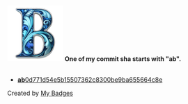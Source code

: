 <img src="https://github.com/my-badges/my-badges/blob/master/badges/abc-commit/ab-commit.png?raw=true" alt="One of my commit sha starts with &quot;ab&quot;." title="One of my commit sha starts with &quot;ab&quot;." width="128">
<strong>One of my commit sha starts with &quot;ab&quot;.</strong>
<br><br>

- <a href="https://github.com/dwesh163/tableau-de-notes/commit/ab0d771d54e5b15507362c8300be9ba655664c8e"><strong>ab</strong>0d771d54e5b15507362c8300be9ba655664c8e</a>


Created by <a href="https://github.com/my-badges/my-badges">My Badges</a>